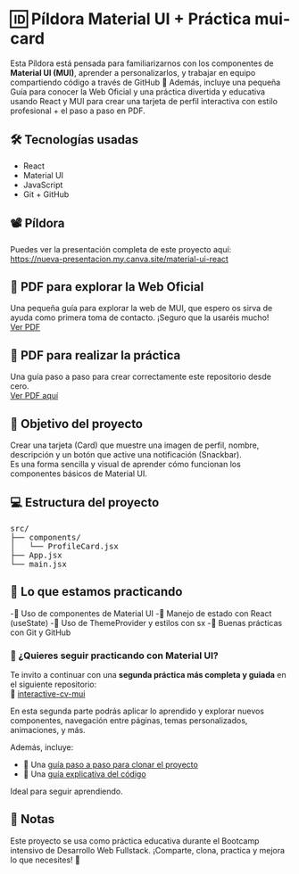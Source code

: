 # 🆔 Píldora Material UI + Práctica mui-card  
Esta Píldora está pensada para familiarizarnos con los componentes de **Material UI (MUI)**, aprender a personalizarlos, y trabajar en equipo compartiendo código a través de GitHub 🚀 Además, incluye una pequeña Guía para conocer la Web Oficial y una práctica divertida y educativa usando React y MUI para crear una tarjeta de perfil interactiva con estilo profesional + el paso a paso en PDF.

## 🛠️ Tecnologías usadas  
- React  
- Material UI  
- JavaScript  
- Git + GitHub  

## 📽️ Píldora  
Puedes ver la presentación completa de este proyecto aquí:  
https://nueva-presentacion.my.canva.site/material-ui-react

## 📝 PDF para explorar la Web Oficial  
Una pequeña guía para explorar la web de MUI, que espero os sirva de ayuda como primera toma de contacto. ¡Seguro que la usaréis mucho!  
[Ver PDF](https://github.com/Aday25/mui-card/blob/main/public/pasos-web-mui.pdf)  

## 📝 PDF para realizar la práctica  
Una guía paso a paso para crear correctamente este repositorio desde cero.  
[Ver PDF aquí](https://github.com/Aday25/mui-card/blob/main/public/practica-MUI-Card.pdf)  

## 🎯 Objetivo del proyecto  
Crear una tarjeta (Card) que muestre una imagen de perfil, nombre, descripción y un botón que active una notificación (Snackbar).  
Es una forma sencilla y visual de aprender cómo funcionan los componentes básicos de Material UI.

## 💻 Estructura del proyecto

<pre>
src/
├── components/
│   └── ProfileCard.jsx
├── App.jsx
└── main.jsx
</pre>

## 🧠 Lo que estamos practicando

-🧩 Uso de componentes de Material UI
-🔄 Manejo de estado con React (useState)
-🎨 Uso de ThemeProvider y estilos con sx
-🧪 Buenas prácticas con Git y GitHub

### 🚀 ¿Quieres seguir practicando con Material UI?

Te invito a continuar con una **segunda práctica más completa y guiada** en el siguiente repositorio:  
🔗 [interactive-cv-mui](https://github.com/Aday25/interactive-cv-mui)

En esta segunda parte podrás aplicar lo aprendido y explorar nuevos componentes, navegación entre páginas, temas personalizados, animaciones, y más.

Además, incluye:
- 📄 Una [guía paso a paso para clonar el proyecto](https://github.com/Aday25/interactive-cv-mui/blob/main/public/guia-clonar.pdf)  
- 🧠 Una [guía explicativa del código](https://github.com/Aday25/interactive-cv-mui/blob/main/public/guia-codigo.pdf)

Ideal para seguir aprendiendo.


## 📌 Notas
Este proyecto se usa como práctica educativa durante el Bootcamp intensivo de Desarrollo Web Fullstack.
¡Comparte, clona, practica y mejora lo que necesites! 💪


